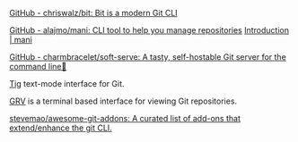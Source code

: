 
[GitHub - chriswalz/bit: Bit is a modern Git CLI](https://github.com/chriswalz/bit)

[GitHub - alajmo/mani: CLI tool to help you manage repositories](https://github.com/alajmo/mani)
[Introduction | mani](https://manicli.com/)

[GitHub - charmbracelet/soft-serve: A tasty, self-hostable Git server for the command line🍦](https://github.com/charmbracelet/soft-serve)

[Tig](https://jonas.github.io/tig/)
text-mode interface for Git.

[GRV](https://github.com/rgburke/grv)
is a terminal based interface for viewing Git repositories.

[stevemao/awesome-git-addons: A curated list of add-ons that extend/enhance the git CLI.](https://github.com/stevemao/awesome-git-addons)
